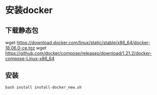 # 安装docker

## 下载静态包
wget https://download.docker.com/linux/static/stable/x86_64/docker-18.06.0-ce.tgz
wget https://github.com/docker/compose/releases/download/1.21.2/docker-compose-Linux-x86_64

## 安装
```
bash install install-docker_new.sh
```
